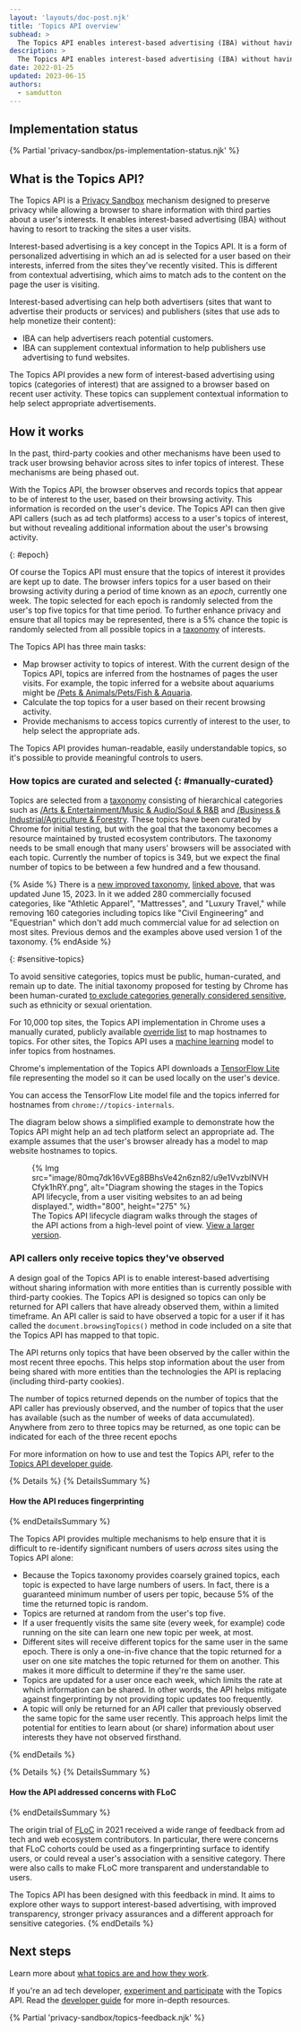 ```yaml
---
layout: 'layouts/doc-post.njk'
title: 'Topics API overview'
subhead: >
  The Topics API enables interest-based advertising (IBA) without having to resort to tracking the sites a user visits.
description: >
  The Topics API enables interest-based advertising (IBA) without having to resort to tracking the sites a user visits.
date: 2022-01-25
updated: 2023-06-15
authors:
  - samdutton
---
```


## Implementation status

{% Partial 'privacy-sandbox/ps-implementation-status.njk' %}

## What is the Topics API?

The Topics API is a [Privacy Sandbox](/docs/privacy-sandbox/overview/) mechanism designed to preserve privacy while allowing a browser to share information with third parties about a user's interests. It enables interest-based advertising (IBA) without having to resort to tracking the sites a user visits.

Interest-based advertising is a key concept in the Topics API. It is a form of personalized advertising in which an ad is selected for a user based on their interests, inferred from the sites they've recently visited. This is different from contextual advertising, which aims to match ads to the content on the page the user is visiting.

Interest-based advertising can help both advertisers (sites that want to advertise their products or services)  and publishers (sites that use ads to help monetize their content):

- IBA can help advertisers reach potential customers.
- IBA can supplement contextual information to help publishers use advertising to fund websites.

The Topics API provides a new form of interest-based advertising using topics (categories of interest) that are assigned to a browser based on recent user activity. These topics can supplement contextual information to help select appropriate advertisements.

## How it works

In the past, third-party cookies and other mechanisms have been used to track user browsing behavior across sites to infer topics of interest. These mechanisms are being phased out.

With the Topics API, the browser observes and records topics that appear to be of interest to the user, based on their browsing activity. This information is recorded on the user's device. The Topics API can then give API callers (such as ad tech platforms) access to a user's topics of interest, but without revealing additional information about the user's browsing activity.

{: #epoch}

Of course the Topics API must ensure that the topics of interest it provides are kept up to date. The browser infers topics for a user based on their browsing activity during a period of time known as an *epoch*, currently one week. The topic selected for each epoch is randomly selected from the user's top five topics for that time period. To further enhance privacy and ensure that all topics may be represented, there is a 5% chance the topic is randomly selected from all possible topics in a [taxonomy](https://github.com/patcg-individual-drafts/topics/blob/main/taxonomy_v2.md) of interests.

The Topics API has three main tasks:

-   Map browser activity to topics of interest. With the current design of the Topics API, topics are inferred from the hostnames of pages the user visits. For example, the topic inferred for a website about aquariums might be [/Pets & Animals/Pets/Fish & Aquaria](https://github.com/patcg-individual-drafts/topics/blob/main/taxonomy_v1.md#:~:text=/Pets%20%26%20Animals/Pets/Fish%20%26%20Aquaria).
-   Calculate the top topics for a user based on their recent browsing activity.
-   Provide mechanisms to access topics currently of interest to the user, to help select the appropriate ads.

The Topics API provides human-readable, easily understandable topics, so it's possible to provide meaningful controls to users.

### How topics are curated and selected {: #manually-curated}

Topics are selected from a [taxonomy](https://github.com/patcg-individual-drafts/topics/blob/main/taxonomy_v1.md) consisting of hierarchical categories such as [/Arts & Entertainment/Music & Audio/Soul & R&B](https://github.com/patcg-individual-drafts/topics/blob/main/taxonomy_v1.md#:~:text=/Arts%20%26%20Entertainment/Music%20%26%20Audio/Soul%20%26%20R%26B) and [/Business & Industrial/Agriculture & Forestry](https://github.com/patcg-individual-drafts/topics/blob/main/taxonomy_v1.md#:~:text=106-,/Business%20%26%20Industrial/Agriculture%20%26%20Forestry,-107). These topics have been curated by Chrome for initial testing, but with the goal that the taxonomy becomes a resource maintained by trusted ecosystem contributors. The taxonomy needs to be small enough that many users' browsers will be associated with each topic. Currently the number of topics is 349, but we expect the final number of topics to be between a few hundred and a few thousand.

{% Aside %}
There is a [new improved taxonomy](https://github.com/patcg-individual-drafts/topics/blob/main/taxonomy_v2.md), [linked above](#epoch), that was updated June 15, 2023. In it we added 280 commercially focused categories, like "Athletic Apparel", "Mattresses", and "Luxury Travel," while removing 160 categories including topics like "Civil Engineering" and "Equestrian" which don't add much commercial value for ad selection on most sites. Previous demos and the examples above used version 1 of the taxonomy.
{% endAside %}


{: #sensitive-topics}

To avoid sensitive categories, topics must be public, human-curated, and remain up to date. The initial taxonomy proposed for testing by Chrome has been human-curated [to exclude categories generally considered sensitive](https://github.com/patcg-individual-drafts/topics#meeting-the-privacy-goals:~:text=of%20a%20page.-,The,-topics%20revealed%20by), such as ethnicity or sexual orientation.

For 10,000 top sites, the Topics API implementation in Chrome uses a manually curated, publicly available [override list](/docs/privacy-sandbox/topics/topic-classification/#classifier-model) to map hostnames to topics. For other sites, the Topics API uses a [machine learning](https://royalsociety.org/topics-policy/projects/machine-learning/what-is-machine-learning-infographic/) model to infer topics from hostnames. 

Chrome's implementation of the Topics API downloads a [TensorFlow Lite](https://www.tensorflow.org/lite/guide) file representing the model so it can be used locally on the user's device. 

You can access the TensorFlow Lite model file and the topics inferred for hostnames from `chrome://topics-internals`.

The diagram below shows a simplified example to demonstrate how the Topics API might help an ad tech platform select an appropriate ad. The example assumes that the user's browser already has a model to map website hostnames to topics.

<figure>
{% Img src="image/80mq7dk16vVEg8BBhsVe42n6zn82/u9e1VvzblNVHCfyk1hRY.png",
  alt="Diagram showing the stages in the Topics API lifecycle, from a user visiting websites to an ad
  being displayed.", width="800", height="275" %}
<figcaption>
The Topics API lifecycle diagram walks through the stages of the API actions from a high-level point of view. <a href="https://wd.imgix.net/image/80mq7dk16vVEg8BBhsVe42n6zn82/u9e1VvzblNVHCfyk1hRY.png?auto=format&w=1600">View a larger version</a>.
</figcaption>
</figure>

### API callers only receive topics they've observed

A design goal of the Topics API is to enable interest-based advertising without sharing information with more entities than is currently possible with third-party cookies. The Topics API is designed so topics can only be returned for API callers that have already observed them, within a limited timeframe. An API caller is said to have observed a topic for a user if it has called the `document.browsingTopics()` method in code included on a site that the Topics API has mapped to that topic.

The API returns only topics that have been observed by the caller within the most recent three epochs. This helps stop information about the user from being shared with more entities than the technologies the API is replacing (including third-party cookies).

The number of topics returned  depends on the number of topics that the API caller has previously observed, and the number of topics that the user has available (such as the number of weeks of data accumulated). Anywhere from zero to three topics may be returned, as one topic can be indicated for each of the three recent epochs

For more information on how to use and test the Topics API, refer to the [Topics API developer guide](/docs/privacy-sandbox/topics/).

{% Details %}
{% DetailsSummary %}
#### How the API reduces fingerprinting
{% endDetailsSummary %}

The Topics API provides multiple mechanisms to help ensure that it is difficult to re-identify significant numbers of users *across* sites using the Topics API alone:

- Because the Topics taxonomy provides coarsely grained topics, each topic is expected to have large numbers of users. In fact, there is a guaranteed minimum number of users per topic, because 5% of the time the returned topic is random.
- Topics are returned at random from the user's top five.
- If a user frequently visits the same site (every week, for example) code running on the site can learn one new topic per week, at most.
- Different sites will receive different topics for the same user in the same epoch. There is only a one-in-five chance that the topic returned for a user on one site matches the topic returned for them on another. This makes it more difficult to determine if they're the same user.
- Topics are updated for a user once each week, which limits the rate at which information can be shared. In other words, the API helps mitigate against fingerprinting by not providing topic updates too frequently.
- A topic will only be returned for an API caller that previously observed the same topic for the same user recently. This approach helps limit the potential for entities to learn about (or share) information about user interests they have not observed firsthand.

{% endDetails %}

{% Details %}
{% DetailsSummary %}
#### How the API addressed concerns with FLoC
{% endDetailsSummary %}

The origin trial of [FLoC](https://github.com/WICG/floc) in 2021 received a wide range of feedback from ad tech and web ecosystem contributors. In particular, there were concerns that FLoC cohorts could be used as a fingerprinting surface to identify users, or could reveal a user's association with a sensitive category. There were also calls to make FLoC more transparent and understandable to users.

The Topics API has been designed with this feedback in mind. It aims to explore other ways to support interest-based advertising, with improved transparency, stronger privacy assurances and a different approach for sensitive categories.
{% endDetails %}

## Next steps

Learn more about [what topics are and how they work](/docs/privacy-sandbox/topics/topic-classification/).

If you're an ad tech developer, [experiment and participate](/docs/privacy-sandbox/topics-experiment/) with the Topics API. Read the [developer guide](/docs/privacy-sandbox/topics) for more in-depth resources.

{% Partial 'privacy-sandbox/topics-feedback.njk' %}

